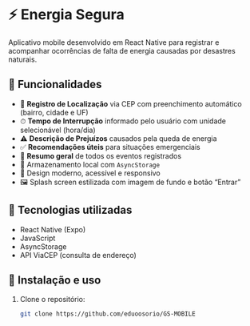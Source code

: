 # ⚡ Energia Segura

Aplicativo mobile desenvolvido em React Native para registrar e acompanhar ocorrências de falta de energia causadas por desastres naturais.

## 📱 Funcionalidades

- 📍 **Registro de Localização** via CEP com preenchimento automático (bairro, cidade e UF)
- ⏱ **Tempo de Interrupção** informado pelo usuário com unidade selecionável (hora/dia)
- ⚠ **Descrição de Prejuízos** causados pela queda de energia
- ✅ **Recomendações úteis** para situações emergenciais
- 🧠 **Resumo geral** de todos os eventos registrados
- 💾 Armazenamento local com `AsyncStorage`
- 🎨 Design moderno, acessível e responsivo
- 🖼 Splash screen estilizada com imagem de fundo e botão “Entrar”

## 🧪 Tecnologias utilizadas

- React Native (Expo)
- JavaScript
- AsyncStorage
- API ViaCEP (consulta de endereço)

## 🔧 Instalação e uso

1. Clone o repositório:
   ```bash
   git clone https://github.com/eduoosorio/GS-MOBILE

